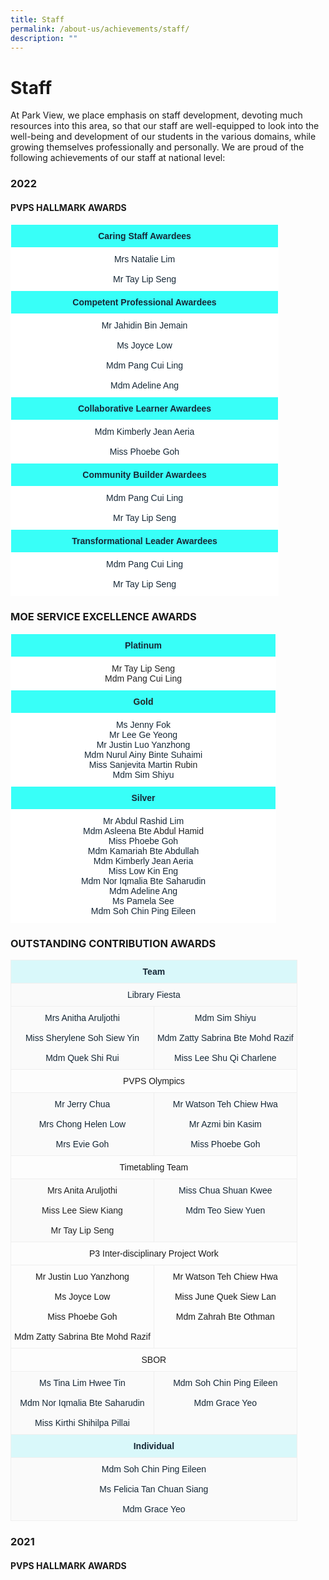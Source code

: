 ```yaml
---
title: Staff
permalink: /about-us/achievements/staff/
description: ""
---
```

# **Staff**

At Park View, we place emphasis on staff development, devoting much resources into this area, so that our staff are well-equipped to look into the well-being and development of our students in the various domains, while growing themselves professionally and personally. We are proud of the following achievements of our staff at national level:

### 2022

#### PVPS HALLMARK AWARDS


<table style="border-collapse:collapse;border-spacing:0;table-layout: fixed; width: 429px" class="tg"><colgroup><col style="width: 429px"></colgroup><thead><tr><th style="background-color:#38fff8;border-color:#ffffff;border-style:solid;border-width:1px;color:#162837;font-family:Arial, sans-serif;font-size:14px;font-weight:bold;overflow:hidden;padding:10px 5px;text-align:center;vertical-align:top;word-break:normal">Caring Staff Awardees</th></tr></thead><tbody><tr><td style="background-color:#ffffff;border-color:#ffffff;border-style:solid;border-width:1px;color:#162837;font-family:Arial, sans-serif;font-size:14px;overflow:hidden;padding:10px 5px;text-align:center;vertical-align:top;word-break:normal">Mrs Natalie Lim<br><br>Mr Tay Lip Seng</td></tr><tr><td style="background-color:#38fff8;border-color:#ffffff;border-style:solid;border-width:1px;color:#162837;font-family:Arial, sans-serif;font-size:14px;font-weight:bold;overflow:hidden;padding:10px 5px;text-align:center;vertical-align:top;word-break:normal">Competent Professional Awardees</td></tr><tr><td style="background-color:#ffffff;border-color:#ffffff;border-style:solid;border-width:1px;color:#162837;font-family:Arial, sans-serif;font-size:14px;overflow:hidden;padding:10px 5px;text-align:center;vertical-align:top;word-break:normal">Mr Jahidin Bin Jemain<br><br>Ms Joyce Low<br><br>Mdm Pang Cui Ling<br><br>Mdm Adeline Ang</td></tr><tr><td style="background-color:#38fff8;border-color:#ffffff;border-style:solid;border-width:1px;color:#162837;font-family:Arial, sans-serif;font-size:14px;font-weight:bold;overflow:hidden;padding:10px 5px;text-align:center;vertical-align:top;word-break:normal">Collaborative Learner Awardees</td></tr><tr><td style="background-color:#ffffff;border-color:#ffffff;border-style:solid;border-width:1px;color:#162837;font-family:Arial, sans-serif;font-size:14px;overflow:hidden;padding:10px 5px;text-align:center;vertical-align:top;word-break:normal">Mdm Kimberly Jean Aeria<br><br>Miss Phoebe Goh</td></tr><tr><td style="background-color:#38fff8;border-color:#ffffff;border-style:solid;border-width:1px;color:#162837;font-family:Arial, sans-serif;font-size:14px;font-weight:bold;overflow:hidden;padding:10px 5px;text-align:center;vertical-align:top;word-break:normal">Community Builder Awardees</td></tr><tr><td style="background-color:#ffffff;border-color:#ffffff;border-style:solid;border-width:1px;color:#162837;font-family:Arial, sans-serif;font-size:14px;overflow:hidden;padding:10px 5px;text-align:center;vertical-align:top;word-break:normal">Mdm Pang Cui Ling<br><br>Mr Tay Lip Seng</td></tr><tr><td style="background-color:#38fff8;border-color:#ffffff;border-style:solid;border-width:1px;color:#162837;font-family:Arial, sans-serif;font-size:14px;font-weight:bold;overflow:hidden;padding:10px 5px;text-align:center;vertical-align:top;word-break:normal">Transformational Leader Awardees</td></tr><tr><td style="background-color:#ffffff;border-color:#ffffff;border-style:solid;border-width:1px;color:#162837;font-family:Arial, sans-serif;font-size:14px;overflow:hidden;padding:10px 5px;text-align:center;vertical-align:top;word-break:normal">Mdm Pang Cui Ling<br><br>Mr Tay Lip Seng</td></tr></tbody></table>




### MOE SERVICE EXCELLENCE AWARDS


<table style="border-collapse:collapse;border-spacing:0;table-layout: fixed; width: 425px" class="tg"><colgroup><col style="width: 425px"></colgroup><thead><tr><th style="background-color:#38fff8;border-color:#ffffff;border-style:solid;border-width:1px;color:#162837;font-family:Arial, sans-serif;font-size:14px;font-weight:bold;overflow:hidden;padding:10px 5px;text-align:center;vertical-align:top;word-break:normal">Platinum</th></tr></thead><tbody><tr><td style="background-color:#ffffff;border-color:#ffffff;border-style:solid;border-width:1px;color:#222;font-family:Arial, sans-serif;font-size:14px;overflow:hidden;padding:10px 5px;text-align:center;vertical-align:middle;word-break:normal"><span style="color:#222"> Mr Tay Lip Seng</span><br><span style="color:#222">Mdm Pang Cui Ling</span></td></tr><tr><td style="background-color:#38fff8;border-color:#ffffff;border-style:solid;border-width:1px;color:#222;font-family:Arial, sans-serif;font-size:14px;font-weight:bold;overflow:hidden;padding:10px 5px;text-align:center;vertical-align:top;word-break:normal"> Gold</td></tr><tr><td style="background-color:#ffffff;border-color:#ffffff;border-style:solid;border-width:1px;color:#162837;font-family:Arial, sans-serif;font-size:14px;overflow:hidden;padding:10px 5px;text-align:center;vertical-align:top;word-break:normal"><span style="font-weight:400;color:#162837">Ms Jenny Fok</span><br><span style="font-weight:400;color:#162837">Mr Lee Ge Yeong</span><br>Mr Justin Luo Yanzhong<br>Mdm Nurul Ainy Binte Suhaimi<br>Miss Sanjevita Martin <span style="color:#222">Rubin</span><br>Mdm Sim Shiyu</td></tr><tr><td style="background-color:#38fff8;border-color:#ffffff;border-style:solid;border-width:1px;color:#162837;font-family:Arial, sans-serif;font-size:14px;font-weight:bold;overflow:hidden;padding:10px 5px;text-align:center;vertical-align:top;word-break:normal">Silver</td></tr><tr><td style="background-color:#ffffff;border-color:#ffffff;border-style:solid;border-width:1px;color:#162837;font-family:Arial, sans-serif;font-size:14px;overflow:hidden;padding:10px 5px;text-align:center;vertical-align:top;word-break:normal"> Mr Abdul Rashid Lim<br><span style="font-weight:400;color:#162837">Mdm Asleena Bte </span><span style="color:#222">Abdul Hamid</span><br><span style="font-weight:400;color:#162837">Miss Phoebe Goh</span><br><span style="font-weight:400;color:#162837">Mdm Kamariah Bte Abdullah</span><br><span style="font-weight:400;color:#162837">Mdm Kimberly Jean Aeria</span><br><span style="font-weight:400;color:#162837">Miss Low Kin Eng</span><br><span style="font-weight:400;color:#162837">Mdm Nor Iqmalia Bte Saharudin</span><br>Mdm Adeline Ang<br>Ms Pamela See<br><span style="font-weight:400;color:#162837">Mdm Soh Chin Ping Eileen</span></td></tr></tbody></table>



### OUTSTANDING CONTRIBUTION AWARDS



<table style="border-collapse:collapse;border-spacing:0" class="tg"><thead><tr><th style="background-color:#D9F8FA;border-color:#efefef;border-style:solid;border-width:1px;color:#162837;font-family:Arial, sans-serif;font-size:14px;font-weight:bold;overflow:hidden;padding:10px 5px;text-align:center;vertical-align:top;word-break:normal" colspan="2">Team</th></tr></thead><tbody><tr><td style="background-color:#FAFAFA;border-color:#efefef;border-style:solid;border-width:1px;color:#162837;font-family:Arial, sans-serif;font-size:14px;overflow:hidden;padding:10px 5px;text-align:center;vertical-align:top;word-break:normal" colspan="2">Library Fiesta</td></tr><tr><td style="background-color:#FAFAFA;border-color:#efefef;border-style:solid;border-width:1px;color:#162837;font-family:Arial, sans-serif;font-size:14px;overflow:hidden;padding:10px 5px;text-align:center;vertical-align:top;word-break:normal">Mrs Anitha Aruljothi<br><br><span style="font-weight:400;color:#162837">Miss Sherylene Soh </span>Siew Yin<br><br>Mdm Quek Shi Rui</td><td style="background-color:#FAFAFA;border-color:#efefef;border-style:solid;border-width:1px;color:#162837;font-family:Arial, sans-serif;font-size:14px;overflow:hidden;padding:10px 5px;text-align:center;vertical-align:top;word-break:normal">Mdm Sim Shiyu<br><br><span style="font-weight:400;color:#162837">Mdm Zatty Sabrina Bte </span>Mohd Razif<br><br><span style="font-weight:400;color:#162837">Miss Lee Shu Qi</span> Charlene<span style="font-weight:400;color:#162837"> </span></td></tr><tr><td style="border-color:#efefef;border-style:solid;border-width:1px;font-family:Arial, sans-serif;font-size:14px;overflow:hidden;padding:10px 5px;text-align:center;vertical-align:top;word-break:normal" colspan="2">PVPS Olympics</td></tr><tr><td style="background-color:#FAFAFA;border-color:#efefef;border-style:solid;border-width:1px;color:#162837;font-family:Arial, sans-serif;font-size:14px;overflow:hidden;padding:10px 5px;text-align:center;vertical-align:top;word-break:normal">Mr Jerry Chua<br><br><span style="font-weight:400;color:#162837">Mrs Chong Helen </span>Low<br><br>Mrs Evie Goh</td><td style="background-color:#FAFAFA;border-color:#efefef;border-style:solid;border-width:1px;color:#162837;font-family:Arial, sans-serif;font-size:14px;overflow:hidden;padding:10px 5px;text-align:center;vertical-align:top;word-break:normal"><span style="font-weight:400;color:#162837">Mr Watson Teh Chiew </span>Hwa<br><br><span style="font-weight:400;color:#162837">Mr Azmi bin Kasim</span><br><br><span style="font-weight:400;color:#162837">Miss Phoebe Goh </span></td></tr><tr><td style="border-color:#efefef;border-style:solid;border-width:1px;font-family:Arial, sans-serif;font-size:14px;overflow:hidden;padding:10px 5px;text-align:center;vertical-align:top;word-break:normal" colspan="2">Timetabling Team</td></tr><tr><td style="background-color:#FAFAFA;border-color:#efefef;border-style:solid;border-width:1px;color:#222;font-family:Arial, sans-serif;font-size:14px;overflow:hidden;padding:10px 5px;text-align:center;vertical-align:middle;word-break:normal">Mrs Anita Aruljothi<br><br>Miss Lee Siew Kiang<br><br>Mr Tay Lip Seng</td><td style="background-color:#FAFAFA;border-color:#efefef;border-style:solid;border-width:1px;color:#162837;font-family:Arial, sans-serif;font-size:14px;overflow:hidden;padding:10px 5px;text-align:center;vertical-align:top;word-break:normal">Miss Chua Shuan Kwee<br><br>Mdm Teo Siew Yuen<br></td></tr><tr><td style="border-color:#efefef;border-style:solid;border-width:1px;font-family:Arial, sans-serif;font-size:14px;overflow:hidden;padding:10px 5px;text-align:center;vertical-align:top;word-break:normal" colspan="2">P3 Inter-disciplinary Project Work</td></tr><tr><td style="border-color:#efefef;border-style:solid;border-width:1px;font-family:Arial, sans-serif;font-size:14px;overflow:hidden;padding:10px 5px;text-align:center;vertical-align:top;word-break:normal">Mr Justin Luo Yanzhong<br><br>Ms Joyce Low<br><br>Miss Phoebe Goh<br><br>Mdm Zatty Sabrina Bte Mohd Razif</td><td style="border-color:#efefef;border-style:solid;border-width:1px;font-family:Arial, sans-serif;font-size:14px;overflow:hidden;padding:10px 5px;text-align:center;vertical-align:top;word-break:normal">Mr Watson Teh Chiew Hwa<br><br>Miss June Quek Siew Lan<br><br>Mdm Zahrah Bte Othman</td></tr><tr><td style="border-color:#efefef;border-style:solid;border-width:1px;font-family:Arial, sans-serif;font-size:14px;overflow:hidden;padding:10px 5px;text-align:center;vertical-align:top;word-break:normal" colspan="2">SBOR</td></tr><tr><td style="background-color:#FAFAFA;border-color:#efefef;border-style:solid;border-width:1px;color:#162837;font-family:Arial, sans-serif;font-size:14px;overflow:hidden;padding:10px 5px;text-align:center;vertical-align:top;word-break:normal">Ms Tina Lim Hwee Tin<br><br><span style="font-weight:400;color:#162837">Mdm Nor Iqmalia Bte Saharudin</span><br><br><span style="font-weight:400;color:#162837">Miss Kirthi Shihilpa Pillai </span></td><td style="background-color:#FAFAFA;border-color:#efefef;border-style:solid;border-width:1px;color:#162837;font-family:Arial, sans-serif;font-size:14px;overflow:hidden;padding:10px 5px;text-align:center;vertical-align:top;word-break:normal">Mdm Soh Chin Ping Eileen<br><br>Mdm Grace Yeo<br></td></tr><tr><td style="background-color:#D9F8FA;border-color:#efefef;border-style:solid;border-width:1px;color:#162837;font-family:Arial, sans-serif;font-size:14px;font-weight:bold;overflow:hidden;padding:10px 5px;text-align:center;vertical-align:top;word-break:normal" colspan="2">Individual</td></tr><tr><td style="background-color:#FAFAFA;border-color:#efefef;border-style:solid;border-width:1px;color:#162837;font-family:Arial, sans-serif;font-size:14px;overflow:hidden;padding:10px 5px;text-align:center;vertical-align:top;word-break:normal" colspan="2">Mdm Soh Chin Ping Eileen<br><br>Ms Felicia Tan Chuan Siang<br><br>Mdm Grace Yeo</td></tr></tbody></table>




### 2021

#### PVPS HALLMARK AWARDS